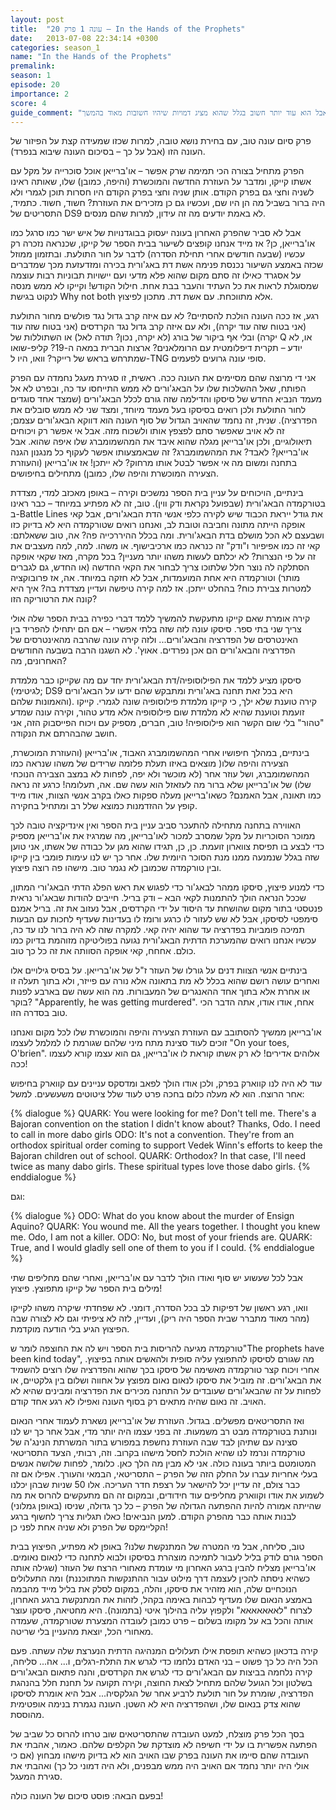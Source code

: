 ```yaml
---
layout: post
title:  "עונה 1 פרק 20 – In the Hands of the Prophets"
date:   2013-07-08 22:34:14 +0300
categories: season_1
name: "In the Hands of the Prophets"
premalink: 
season: 1
episode: 20
importance: 2
score: 4
guide_comment: "הפרק עצמו טוב, אבל הוא עוד יותר חשוב בגלל שהוא מציג דמויות שיהיו חשובות מאוד בהמשך"
---
```

פרק סיום עונה טוב, עם בחירת נושא טובה, למרות שכזו שמעידה קצת על הפיזור של העונה הזו (אבל על כך – בסיכום העונה שיבוא בנפרד).

הפרק מתחיל בצורה הכי תמימה שרק אפשר – או'ברייאן אוכל סוכרייה על מקל עם אשתו קייקו, ומדבר על העוזרת החדשה והמוכשרת (והיפה, כמובן) שלו, שאותה ראינו לשניה וחצי גם בפרק הקודם. אותן שניה וחצי בפרק הקודם היו חסרות תוכן לגמרי ולא היה ברור בשביל מה הן היו שם, ועכשיו גם כן מזכירים את העוזרת? חשוד, חשוד. כתמיד, התסריטים של DS9 לא באמת יודעים מה זה עידון, למרות שהם מנסים.

אבל לא סביר שהפרק האחרון בעונה יעסוק בבוגדנויות של איש ישר כמו סרגל כמו או'ברייאן, כן? אז מייד אנחנו קופצים לשיעור בבית הספר של קייקו, שכנראה נזכרה רק עכשיו (שבעה חודשים אחרי תחילת הסדרה) לדבר על חור התולעת. ובתזמון ממוזל שכזה באמצע השיעור נכנסת פנימה אשת דת באג'ורית בכירה ומזדעזעת מכך שמדברים על אסגרד כאילו זה סתם מקום שהוא פלא מדעי ועם יישויות תבוניות רבות עוצמה שמסוגלת לראות את כל העתיד והעבר בבת אחת. חילול הקודש! וקייקו לא ממש מנסה לנקוט בגישת Why not both אלא מתווכחת. עם אשת דת. מתכון לפיצוץ.

רגע, אז ככה העונה הולכת להסתיים? לא עם איזה קרב גדול נגד פולשים מחור התולעת (אני בטוח שזה עוד יקרה), ולא עם איזה קרב גדול נגד הקרדסים (אני בטוח שזה עוד יקרה) ובלי אף ביקור של בורג (לא יקרה, נכון? תודה לאל) או השתוללות של Q או, לא יודע – תקרית דיפלומטית עם הרומלאנים? ארצות הברית במאה ה-19? קליפ-שואו שמתרחש בראש של רייקר? וואו, היו ל-TNG סופי עונה גרועים לפעמים.

אני די מרוצה שהם מסיימים את העונה ככה. ראשית, זו סגירת מעגל נחמדה עם הפרק הפותח, שאל ההשלכות שלו על הבאג'ורים לא ממש התייחסו עד כה, ובפרט לא אל מעמד הנביא החדש של סיסקו והדילמה שזה גורם לכלל הבאג'ורים (שמצד אחד סוגדים לחור התולעת ולכן רואים בסיסקו בעל מעמד מיוחד, ומצד שני לא ממש סובלים את הפדרציה). שנית, זה נחמד שהאויב הגדול של סוף העונה הוא דווקא הבאג'ורים עצמם; זה לא אויב שאפשר סתם לפצפץ אותו ולשכוח מזה.
אבל אי אפשר רק ויכוחים תיאולוגיים, ולכן או'ברייאן מגלה שהוא איבד את המהשמומברג שלו איפה שהוא. אבל או'ברייאן? לאבד? את המהשמומברג? זה שבאמצעותו אפשר לעקוף כל מנגנון הגנה בתחנה ומשום מה אי אפשר לבטל אותו מרחוק? לא ייתכן! אז או'ברייאן (והעוזרת הצעירה המוכשרת והיפה שלו, כמובן) מתחילים בחיפושים.

בינתיים, הויכוחים על עניין בית הספר נמשכים וקירה – באופן מאכזב למדי, מצדדת בטורקמדה הבאג'ורית (שבפועל נקראת ודק ווין). טוב, זה לא מפתיע במיוחד – כבר ראינו ב-Battle Lines את גודל ייראת הכבוד שיש לקירה כלפי אנשי הדת הבאג'ורים, אבל קאי אופקה הייתה מתונה וחביבה וטובת לב, ואנחנו רואים שטורקמדה היא לא בדיוק כזו ושבעצם לא הכל מושלם בדת הבאג'ורית. ומה בכלל ההיררכייה פה? אה, טוב ששאלתם: קאי זה כמו אפיפיור ו"ודק" זה כנראה כמו ארכיבישוף. או משהו. למה, למה מעצבים את זה על פי הנצרות? לא יכלתם לעשות משהו יותר מעניין? בכל מקרה, מאז שקאי אופקה הסתלקה לה נוצר חלל שלתוכו צריך לבחור את הקאי החדשה (או החדש, גם לגברים מותר) וטורקמדה היא אחת המועמדות, אבל לא חזקה במיוחד. אה, אז פרובוקציה למטרות צבירת כוח? בהחלט ייתכן. אז למה קירה טיפשה ועדיין מצדדת בה? איך היא קונה את הרטוריקה הזו?

קירה אומרת שאם קייקו מתעקשת להמשיך ללמד דברי כפירה בבית הספר שלה אולי צריך שני בתי ספר. סיסקו עונה לזה שזה בלתי אפשרי – אם הם יתחילו להפריד בין האינטרסים של הפדרציה והבאג'ורים... ולזה קירה עונה שהרבה מהאינטרסים של הפדרציה והבאג'ורים הם אכן נפרדים. אאוץ'. לא השגנו הרבה בשבעה החודשים האחרונים, מה?

סיסקו מציע ללמד את הפילוסופיה/דת הבאג'ורית יחד עם מה שקייקו כבר מלמדת (לגיטימי; DS9 היא בכל זאת תחנה באג'ורית ומתבקש שהם ידעו על הבאג'ורים והאמונות שלהם). קירה טוענת שלא ילך, כי קייקו מלמדת פילוסופיה שונה לגמרי. קייקו זועמת וטוענת שהיא לא מלמדת שום פילוסופיה אלא מדע טהור, וקירה עונה שמדע "טהור" בלי שום הקשר הוא פילוסופיה! טוב, חברים, מספיק עם ויכוח הפייסבוק הזה, אני חושב שהבהרתם את הנקודה.

בינתיים, במהלך חיפושיו אחרי המהשמומברג האבוד, או'ברייאן (והעוזרת המוכשרת, הצעירה והיפה שלו( מוצאים באיזו תעלת פלזמה שרידים של משהו שנראה כמו המהשמומברג, ושל עוזר אחר (לא מוכשר ולא יפה, לפחות לא במצב הצבירה הנוכחי שלו) של או'ברייאן שלא ברור מה לעזאזל הוא עשה שם. אה, תעלומה! כרגע זה נראה כמו תאונה, אבל האמנם? כשאו'ברייאן מעלה ספקות כאלו בקרב אנשי הצוות, אודו מייד קופץ על ההזדמנות כמוצא שלל רב ומתחיל בחקירה.

האווירה בתחנה מתחילה להתעכר סביב עניין בית הספר ואין אינדיקציה טובה לכך ממוכר הסוכריות על מקל שמסרב למכור לאו'ברייאן, מה שמרגיז את או'ברייאן מספיק כדי לבצע בו תפיסת צווארון זועמת. כן, כן, תגידו שהוא מגן על כבודה של אשתו, אני טוען שזה בגלל שנמנעה ממנו מנת הסוכר היומית שלו. אחר כך יש לנו עימות פומבי בין קייקו ובין טורקמדה שכמובן לא נגמר טוב. מישהו פה רוצה פיצוץ.

כדי למנוע פיצוץ, סיסקו ממהר לבאג'ור כדי לפגוש את ראש הפלג הדתי הבאג'ורי המתון, שככל הנראה הולך להתמנות לקאי הבא – ודק בריל. חייבים להודות שבאג'ור נראית פנטסטי בתור מקום שהושחת עד היסוד על ידי הקרדסים, אבל נעזוב את זה.
בריל אמנם סימפטי לסיסקו, אבל לא שש לעזור לו כרגע ורומז לו בעדינות שעדיף לחכות עם הבעות תמיכה פומביות בפדרציה עד שהוא יהיה קאי. למקרה שזה לא היה ברור לנו עד כה, עכשיו אנחנו רואים שהמערכת הדתית הבאג'ורית נגועה בפוליטיקה מזוהמת בדיוק כמו כולם. אחחח, קאי אופקה הסוותה את זה כל כך טוב.

בינתיים אנשי הצוות דנים על גורלו של העוזר ז"ל של או'ברייאן. על בסיס גילויים אלו ואחרים עושה רושם שהוא בכלל לא מת בתאונה אלא נורה עם פייזר, ולא בתוך תעלה זו או אחרת אלא בתוך אחד ההאנגרים של המעבורות. מה הוא עשה שם בארבע לפנות בוקר? "Apparently, he was getting murdered". אחח, אודו אודו, אתה הדבר הכי טוב בסדרה הזו.

או'ברייאן ממשיך להסתובב עם העוזרת הצעירה והיפה והמוכשרת שלו לכל מקום ואנחנו זוכים לעוד סצינת מתח מיני שלהם שגורמת לו למלמל לעצמו "On your toes, O'brien". אלוהים אדירים! לא רק אשתו קוראת לו או'ברייאן, גם הוא עצמו קורא לעצמו ככה!

עוד לא היה לנו קווארק בפרק, ולכן אודו הולך לפאב ומדסקס עניינים עם קווארק בחיפוש אחר הרוצח. הוא לא מעלה כלום בחכה פרט לעוד שלל ציטוטים משעשעים. למשל:

{% dialogue %}
QUARK: You were looking for me? Don't tell me. There's a Bajoran convention on the station I didn't know about? Thanks, Odo. I need to call in more dabo girls 
ODO: It's not a convention. They're from an orthodox spiritual order coming to support Vedek Winn's efforts to keep the Bajoran children out of school. 
QUARK: Orthodox? In that case, I'll need twice as many dabo girls. These spiritual types love those dabo girls. 
{% enddialogue %}

וגם:

{% dialogue %}
ODO: What do you know about the murder of Ensign Aquino? 
QUARK: You wound me. All the years together. I thought you knew me. Odo, I am not a killer. 
ODO: No, but most of your friends are. 
QUARK: True, and I would gladly sell one of them to you if I could.
{% enddialogue %}

אבל לכל שעשוע יש סוף ואודו הולך לדבר עם או'ברייאן, ואחרי שהם מחליפים שתי מילים בית הספר של קייקו מתפוצץ. פיצוץ!

וואו, רגע ראשון של דפיקות לב בכל הסדרה, דומני. לא שפחדתי שיקרה משהו לקייקו (מהר מאוד מתברר שבית הספר היה ריק), ועדיין, לזה לא ציפיתי וגם לא לצורה שבה הפיצוץ הגיע בלי הודעה מוקדמת.

טורקמדה מגיעה להריסות בית הספר ויש לה את החוצפה לומר ש"The prophets have been kind today", מה שגורם לסיסקו להתפוצץ עליה סופית ולהאשים אותה בפיצוץ. אחרי ויכוח קצר טורקמדה מאשימה של סיסקו בכך שהוא והפדרציה שלו רוצים להשמיד את הבאג'ורים. זה מוביל את סיסקו לנאום נאום מפוצץ על אחווה ושלום בין גלקטיים, או לפחות על זה שהבאג'ורים שעובדים על התחנה מכירים את הפדרציה ומבינים שהיא לא האויב. זה נאום שהיה מתאים רק בסוף העונה ואפילו לא רגע אחד קודם.

ואז התסריטאים מפשלים. בגדול. העוזרת של או'ברייאן נשארת לעמוד אחרי הנאום ונותנת בטורקמדה מבט רב משמעות. זה בפני עצמו היה יותר מדי, אבל אחר כך יש לנו סצינה עם שתיהן לבד שבה העוזרת נחשפת במפורש בתור המשרתת הנינג'ה של טורקמדה ונרמז לנו שהיא הולכת לחסל מישהו בקרוב. וזה, רבותי, הצעד התסריטאי המטומטם ביותר בעונה כולה.
אני לא מבין מה הלך כאן. כלומר, לפחות שלושה אנשים בעלי אחריות עברו על החלק הזה של הפרק – התסריטאי, הבמאי והעורך. אפילו אם זה כבר צולם, זה עדיין יכל להישאר על רצפת חדר העריכה. אלו 50 שניות שבהן יכלנו לשמוע את אודו וקווארק מחליפים עוד חידודים, ובמקום זה הם מתעקשים להרוס את מה שהייתה אמורה להיות ההפתעה הגדולה של הפרק – כל כך גדולה, שניסו (באופן גמלוני) לבנות אותה כבר מהפרק הקודם. למען הנביאים! כאלו תגליות צריך לחשוף ברגע הקליימקס של הפרק ולא שניה אחת לפני כן!

טוב, סליחה, אבל מי המטרה של המתנקשת שלנו? באופן לא מפתיע, הפיצוץ בבית הספר גורם לודק בליל לעבור לתמיכה מוצהרת בסיסקו ולבוא לתחנה כדי לנאום נאומים. או'ברייאן מצליח להבין ברגע האחרון מי עומדת מאחורי הרצח של העוזר (שגילה אותה כשהיא ניסתה להכין לעצמה דרך מילוט עבור ההתנקשות המתוכננת) ומה התעלולים הנוכחיים שלה, הוא מזהיר את סיסקו, והלה, במקום לסלק את בליל מייד מהבמה באמצע הנאום שלו מעדיף לבהות באימה בקהל, לזהות את המתנקשת ברגע האחרון, לצרוח "לאאאאאאא" ולקפוץ עליה בהילוך איטי (בתמונה). היא מחטיאה, סיסקו עוצר אותה והכל בא על מקומו בשלום – פרט כמובן לעובדה המצערת שטורקמדה, שעמדה מאחורי הכל, יוצאת מהעניין בלי שריטה.

קירה בדכאון כשהיא תופסת אילו תעלולים המנהיגה הדתית הנערצת שלה עשתה. פעם הכל היה כל כך פשוט – בני האדם נלחמו כדי לגרש את התלת-רגלים, ו... אה... סליחה, קירה נלחמה בביצות עם הבאג'ורים כדי לגרש את הקרדסים, והנה פתאום הבאג'ורים בשלטון וכל הגועל שלהם מתחיל לצאת החוצה, וקירה תקועה על תחנת חלל בהנהגת הפדרציה, שומרת על חור תולעת לרביע אחר של הגלקסיה... אבל היא אומרת לסיסקו שהוא צדק בנאום שלו, ושהפדרציה היא לא השטן. העונה נגמרת בנימה אופטימית מהוססת.

בסך הכל פרק מוצלח, למעט העובדה שהתסריטאים שוב טרחו להרוס כל שביב של הפתעה אפשרית בו על ידי חשיפה לא מוצדקת של הקלפים שלהם. כאמור, אהבתי את העובדה שהם סיימו את העונה בפרק שבו האויב הוא לא בדיוק מישהו מבחוץ (אם כי אולי היה יותר נחמד אם האויב היה ממש מבפנים, ולא היה דמוני כל כך) ואהבתי את סגירת המעגל.

בפעם הבאה: פוסט סיכום של העונה כולה!
